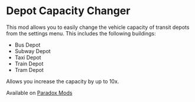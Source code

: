 # Depot Capacity Changer

This mod allows you to easily change the vehicle capacity of transit depots from the settings menu. 
This includes the following buildings:
* Bus Depot
* Subway Depot
* Taxi Depot
* Train Depot
* Tram Depot

Allows you increase the capacity by up to 10x.

Available on [Paradox Mods](https://mods.paradoxplaza.com/mods/75684/Windows)
